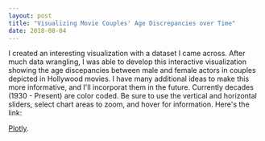 ```yaml
---
layout: post
title: "Visualizing Movie Couples' Age Discrepancies over Time"
date: 2018-08-04
---
```


I created an interesting visualization with a dataset I came across. After much data wrangling, I was able to develop this interactive visualization showing the age discepancies between male and female actors in couples depicted in Hollywood movies. I have many additional ideas to make this more informative, and I'll incorporat them in the future. Currently decades (1930 - Present) are color coded. Be sure to use the vertical and horizontal sliders, select chart areas to zoom, and hover for information. 
Here's the link:

[Plotly](https://plot.ly/~Ross.Brown.Ph.D./93/).


